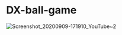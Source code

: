 # DX-ball-game

![Screenshot_20200909-171910_YouTube~2](https://user-images.githubusercontent.com/67534990/92594512-7fcceb00-f2c0-11ea-9e82-3a05f69e28dd.jpg)

